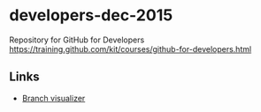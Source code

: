 # developers-dec-2015
Repository for GitHub for Developers https://training.github.com/kit/courses/github-for-developers.html

## Links
* [Branch visualizer](http://pcottle.github.io/learnGitBranching/)
